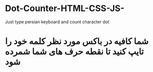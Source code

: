 # Dot-Counter-HTML-CSS-JS-
Just type persian keyboard and count character dot

<h1>شما کافیه در باکس مورد نظر کلمه خود را تایپ کنید تا نقطه حرف های شما شمرده شود</h1>
